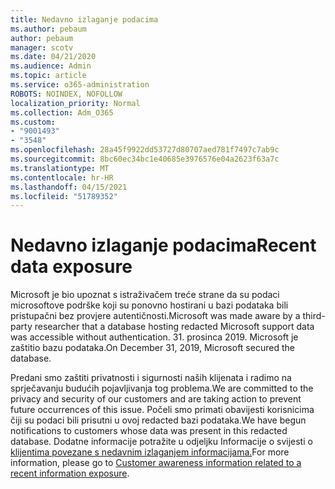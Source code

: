 ```yaml
---
title: Nedavno izlaganje podacima
ms.author: pebaum
author: pebaum
manager: scotv
ms.date: 04/21/2020
ms.audience: Admin
ms.topic: article
ms.service: o365-administration
ROBOTS: NOINDEX, NOFOLLOW
localization_priority: Normal
ms.collection: Adm_O365
ms.custom:
- "9001493"
- "3548"
ms.openlocfilehash: 28a45f9922dd53727d80707aed781f7497c7ab9c
ms.sourcegitcommit: 8bc60ec34bc1e40685e3976576e04a2623f63a7c
ms.translationtype: MT
ms.contentlocale: hr-HR
ms.lasthandoff: 04/15/2021
ms.locfileid: "51789352"
---
```

# <a name="recent-data-exposure"></a><span data-ttu-id="4592c-102">Nedavno izlaganje podacima</span><span class="sxs-lookup"><span data-stu-id="4592c-102">Recent data exposure</span></span>

<span data-ttu-id="4592c-103">Microsoft je bio upoznat s istraživačem treće strane da su podaci microsoftove podrške koji su ponovno hostirani u bazi podataka bili pristupačni bez provjere autentičnosti.</span><span class="sxs-lookup"><span data-stu-id="4592c-103">Microsoft was made aware by a third-party researcher that a database hosting redacted Microsoft support data was accessible without authentication.</span></span> <span data-ttu-id="4592c-104">31. prosinca 2019. Microsoft je zaštitio bazu podataka.</span><span class="sxs-lookup"><span data-stu-id="4592c-104">On December 31, 2019, Microsoft secured the database.</span></span>

<span data-ttu-id="4592c-105">Predani smo zaštiti privatnosti i sigurnosti naših klijenata i radimo na sprječavanju budućih pojavljivanja tog problema.</span><span class="sxs-lookup"><span data-stu-id="4592c-105">We are committed to the privacy and security of our customers and are taking action to prevent future occurrences of this issue.</span></span> <span data-ttu-id="4592c-106">Počeli smo primati obavijesti korisnicima čiji su podaci bili prisutni u ovoj redacted bazi podataka.</span><span class="sxs-lookup"><span data-stu-id="4592c-106">We have begun notifications to customers whose data was present in this redacted database.</span></span> <span data-ttu-id="4592c-107">Dodatne informacije potražite u odjeljku Informacije o svijesti o [klijentima povezane s nedavnim izlaganjem informacijama.](https://aka.ms/privacyinfo)</span><span class="sxs-lookup"><span data-stu-id="4592c-107">For more information, please go to [Customer awareness information related to a recent information exposure](https://aka.ms/privacyinfo).</span></span>
